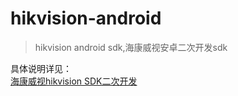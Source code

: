 # hikvision-android
> hikvision android sdk,海康威视安卓二次开发sdk

具体说明详见：  
[海康威视hikvision SDK二次开发](https://ghostsf.com/hikvision)